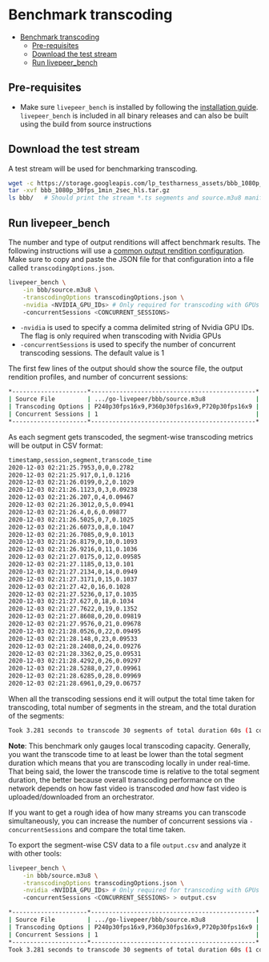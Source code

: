 # Benchmark transcoding

- [Benchmark transcoding](#benchmark-transcoding)
  - [Pre-requisites](#pre-requisites)
  - [Download the test stream](#download-the-test-stream)
  - [Run livepeer_bench](#run-livepeer_bench)

## Pre-requisites

- Make sure `livepeer_bench` is installed by following the [installation guide](https://github.com/livepeer/go-livepeer/blob/master/doc/install.md). `livepeer_bench` is included in all binary releases and can also be built using the build from source instructions

## Download the test stream

A test stream will be used for benchmarking transcoding.

```bash
wget -c https://storage.googleapis.com/lp_testharness_assets/bbb_1080p_30fps_1min_2sec_hls.tar.gz
tar -xvf bbb_1080p_30fps_1min_2sec_hls.tar.gz
ls bbb/   # Should print the stream *.ts segments and source.m3u8 manifest
```

## Run livepeer_bench

The number and type of output renditions will affect benchmark results. The following instructions will use a [common output rendition configuration](https://github.com/livepeer/go-livepeer/blob/master/cmd/livepeer_bench/transcodingOptions.json). Make sure to copy and paste the JSON file for that configuration into a file called `transcodingOptions.json`.

```bash
livepeer_bench \
    -in bbb/source.m3u8 \
    -transcodingOptions transcodingOptions.json \
    -nvidia <NVIDIA_GPU_IDs> # Only required for transcoding with GPUs
    -concurrentSessions <CONCURRENT_SESSIONS> 
```

- `-nvidia` is used to specify a comma delimited string of Nvidia GPU IDs. The flag is only required when transcoding with Nvidia GPUs
- `-concurrentSessions` is used to specify the number of concurrent transcoding sessions. The default value is 1

The first few lines of the output should show the source file, the output rendition profiles, and number of concurrent sessions:

```bash
*---------------------*----------------------------------------------*
| Source File         | .../go-livepeer/bbb/source.m3u8              |
| Transcoding Options | P240p30fps16x9,P360p30fps16x9,P720p30fps16x9 |
| Concurrent Sessions | 1                                            |
*---------------------*----------------------------------------------*
```

As each segment gets transcoded, the segment-wise transcoding metrics will be output in CSV format:

```bash
timestamp,session,segment,transcode_time
2020-12-03 02:21:25.7953,0,0,0.2782
2020-12-03 02:21:25.917,0,1,0.1216
2020-12-03 02:21:26.0199,0,2,0.1029
2020-12-03 02:21:26.1123,0,3,0.09238
2020-12-03 02:21:26.207,0,4,0.09467
2020-12-03 02:21:26.3012,0,5,0.0941
2020-12-03 02:21:26.4,0,6,0.09877
2020-12-03 02:21:26.5025,0,7,0.1025
2020-12-03 02:21:26.6073,0,8,0.1047
2020-12-03 02:21:26.7085,0,9,0.1013
2020-12-03 02:21:26.8179,0,10,0.1093
2020-12-03 02:21:26.9216,0,11,0.1036
2020-12-03 02:21:27.0175,0,12,0.09585
2020-12-03 02:21:27.1185,0,13,0.101
2020-12-03 02:21:27.2134,0,14,0.0949
2020-12-03 02:21:27.3171,0,15,0.1037
2020-12-03 02:21:27.42,0,16,0.1028
2020-12-03 02:21:27.5236,0,17,0.1035
2020-12-03 02:21:27.627,0,18,0.1034
2020-12-03 02:21:27.7622,0,19,0.1352
2020-12-03 02:21:27.8608,0,20,0.09819
2020-12-03 02:21:27.9576,0,21,0.09678
2020-12-03 02:21:28.0526,0,22,0.09495
2020-12-03 02:21:28.148,0,23,0.09533
2020-12-03 02:21:28.2408,0,24,0.09276
2020-12-03 02:21:28.3362,0,25,0.09531
2020-12-03 02:21:28.4292,0,26,0.09297
2020-12-03 02:21:28.5288,0,27,0.09961
2020-12-03 02:21:28.6285,0,28,0.09969
2020-12-03 02:21:28.6961,0,29,0.06757
```

When all the transcoding sessions end it will output the total time taken for transcoding, total number of segments in the stream, and the total duration of the segments:

```bash
Took 3.281 seconds to transcode 30 segments of total duration 60s (1 concurrent sessions)
```

**Note**: This benchmark only gauges local transcoding capacity. Generally, you want the transcode time to at least be lower than the total segment duration which means that you are transcoding locally in under real-time. That being said, the lower the transcode time is relative to the total segment duration, the better because overall transcoding performance on the network depends on how fast video is transcoded *and* how fast video is uploaded/downloaded from an orchestrator.

If you want to get a rough idea of how many streams you can transcode simultaneously, you can increase the number of concurrent sessions via `-concurrentSessions` and compare the total time taken.

To export the segment-wise CSV data to a file `output.csv` and analyze it with other tools:

```bash
livepeer_bench \
    -in bbb/source.m3u8 \
    -transcodingOptions transcodingOptions.json \
    -nvidia <NVIDIA_GPU_IDs> # Only required for transcoding with GPUs
    -concurrentSessions <CONCURRENT_SESSIONS> > output.csv

*---------------------*----------------------------------------------*
| Source File         | .../go-livepeer/bbb/source.m3u8              |
| Transcoding Options | P240p30fps16x9,P360p30fps16x9,P720p30fps16x9 |
| Concurrent Sessions | 1                                            |
*---------------------*----------------------------------------------*
Took 3.281 seconds to transcode 30 segments of total duration 60s (1 concurrent sessions)
```